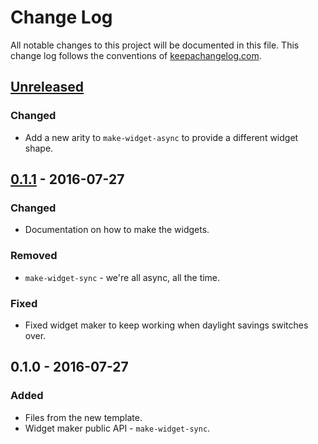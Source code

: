 # Change Log
All notable changes to this project will be documented in this file. This change log follows the conventions of [keepachangelog.com](http://keepachangelog.com/).

## [Unreleased]
### Changed
- Add a new arity to `make-widget-async` to provide a different widget shape.

## [0.1.1] - 2016-07-27
### Changed
- Documentation on how to make the widgets.

### Removed
- `make-widget-sync` - we're all async, all the time.

### Fixed
- Fixed widget maker to keep working when daylight savings switches over.

## 0.1.0 - 2016-07-27
### Added
- Files from the new template.
- Widget maker public API - `make-widget-sync`.

[Unreleased]: https://github.com/your-name/erzeugen/compare/0.1.1...HEAD
[0.1.1]: https://github.com/your-name/erzeugen/compare/0.1.0...0.1.1
